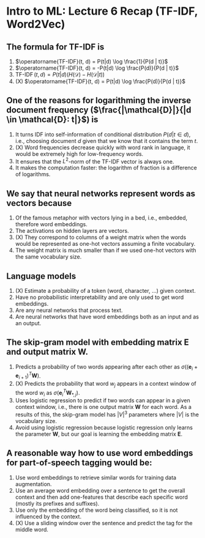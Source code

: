 # Intro to ML: Lecture 6 Recap (TF-IDF, Word2Vec)

## The formula for TF-IDF is

1. $\operatorname{TF-IDF}(t, d) = P(t|d) \log \frac{1}{P(d | t)}$
2. $\operatorname{TF-IDF}(t, d) = -P(t|d) \log \frac{P(d)}{P(d | t)}$
3. $\operatorname{TF-IDF}(t, d) = P(t|d) \left( H(\mathcal{D}) - H(\mathcal{D}|t) \right)$
4. (X) $\operatorname{TF-IDF}(t, d) = P(t|d) \log \frac{P(d)}{P(d | t)}$


## One of the reasons for logarithming the inverse document frequency ($\frac{|\mathcal{D}|}{|d \in \mathcal{D}: t|}$) is

1. It turns IDF into self-information of conditional distribution $P(d | t \in d)$, i.e., choosing document $d$ given that we know that it contains the term $t$.
2. (X) Word frequencies decrease quickly with word rank in language, it would be extremely high for low-frequency words.
3. It ensures that the $L^2$-norm of the TF-IDF vector is always one.
4. It makes the computation faster: the logarithm of fraction is a difference of logarithms.


## We say that neural networks represent words as vectors because

1. Of the famous metaphor with vectors lying in a bed, i.e., embedded, therefore word embeddings.
2. The activations on hidden layers are vectors.
3. (X) They correspond to columns of a weight matrix when the words would be represented as one-hot vectors assuming a finite vocabulary.
4. The weight matrix is much smaller than if we used one-hot vectors with the same vocabulary size.


## Language models

1. (X) Estimate a probability of a token (word, character, ...) given context.
2. Have no probabilistic interpretability and are only used to get word embeddings.
3. Are any neural networks that process text.
4. Are neural networks that have word embeddings both as an input and as an output.


## The skip-gram model with embedding matrix $\boldsymbol{E}$ and output matrix $\boldsymbol{W}$.

1. Predicts a probability of two words appearing after each other as $\sigma\left((\boldsymbol{e} _ i + \boldsymbol{e}_{i+1})^T \boldsymbol{W}\right)$.
2. (X) Predicts the probability that word $w_j$ appears in a context window of the word $w_i$ as $\sigma(\boldsymbol{e} _ i^T \boldsymbol{W}_{\ast,j})$.
3. Uses logistic regression to predict if two words can appear in a given context window, i.e., there is one output matrix $\boldsymbol{W}$ for each word. As a results of this, the skip-gram model has $|V|^3$ parameters where $|V|$ is the vocabulary size.
4. Avoid using logistic regression because logistic regression only learns the parameter $\boldsymbol{W}$, but our goal is learning the embedding matrix $\boldsymbol{E}$.


## A reasonable way how to use word embeddings for part-of-speech tagging would be:

1. Use word embeddings to retrieve similar words for training data augmentation.
2. Use an average word embedding over a sentence to get the overall context and then add one-features that describe each specific word (mostly its prefixes and suffixes).
3. Use only the embedding of the word being classified, so it is not influenced by the context.
4. (X) Use a sliding window over the sentence and predict the tag for the middle word.


